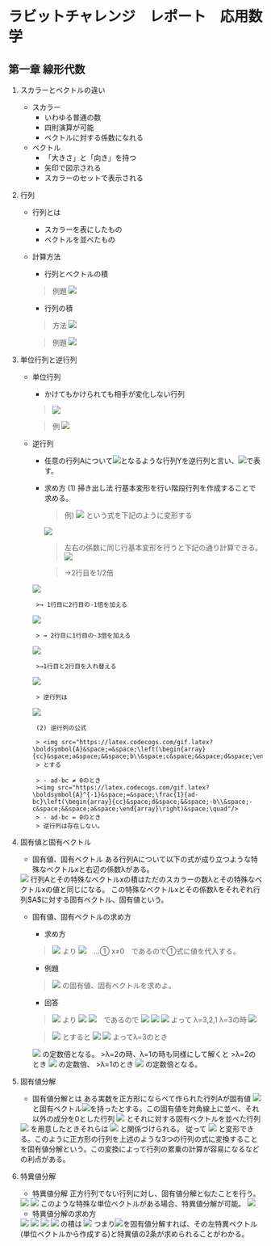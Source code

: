 # ラビットチャレンジ　レポート　応用数学

## 第一章 線形代数

1. スカラーとベクトルの違い
   - スカラー
      - いわゆる普通の数
      - 四則演算が可能
      - ベクトルに対する係数になれる
   - ベクトル
     - 「大きさ」と「向き」を持つ
     - 矢印で図示される
     - スカラーのセットで表示される

2. 行列

   - 行列とは

     - スカラーを表にしたもの
     - ベクトルを並べたもの

   - 計算方法
     - 行列とベクトルの積

      > 例題
      > <img src="https://latex.codecogs.com/gif.latex?\left(\begin{array}{cc}&space;6&space;&&space;4&space;\\&space;3&space;&&space;5&space;\end{array}\right)&space;\quad&space;\left(\begin{array}{c}&space;1&space;\\&space;2&space;\\&space;\end{array}\right)&space;\quad&space;=\left(\begin{array}{c}&space;14&space;\\&space;13&space;\end{array}\right)&space;\quad" />
      - 行列の積
      > 方法
      > <img src="https://latex.codecogs.com/gif.latex?\left(\begin{array}{ccc}&space;a_{11}&space;&&space;a_{12}&space;&&space;a_{13}&space;\\&space;a_{21}&space;&&space;a_{22}&space;&&space;a_{23}&space;\\&space;a_{31}&space;&&space;a_{32}&space;&&space;a_{33}&space;\end{array}\right)&space;\quad&space;\left(\begin{array}{ccc}&space;b_{11}&space;&&space;b_{12}&space;&&space;b_{13}&space;\\&space;b_{21}&space;&&space;b_{22}&space;&&space;b_{23}&space;\\&space;b_{31}&space;&&space;b_{32}&space;&&space;b_{33}&space;\end{array}\right)&space;\quad&space;=\left(\begin{array}{ccc}&space;a_{11}b_{11}&space;&plus;&space;a_{12}b_{21}&space;&plus;a_{13}b_{31}&space;&&space;a_{11}b_{12}&space;&plus;&space;a_{12}b_{22}&space;&plus;a_{13}b_{32}&space;&&space;a_{11}b_{13}&space;&plus;&space;a_{12}b_{23}&space;&plus;a_{13}b_{33}&space;\\&space;a_{21}b_{11}&space;&plus;&space;a_{22}b_{21}&space;&plus;a_{23}b_{31}&space;&&space;a_{21}b_{12}&space;&plus;&space;a_{22}b_{22}&space;&plus;a_{23}b_{32}&space;&&space;a_{21}b_{13}&space;&plus;&space;a_{22}b_{23}&space;&plus;a_{23}b_{33}&space;\\&space;a_{31}b_{11}&space;&plus;&space;a_{32}b_{21}&space;&plus;a_{33}b_{31}&space;&&space;a_{31}b_{12}&space;&plus;&space;a_{32}b_{22}&space;&plus;a_{33}b_{32}&space;&&space;a_{31}b_{13}&space;&plus;&space;a_{32}b_{23}&space;&plus;a_{33}b_{33}&space;\end{array}\right)&space;\quad" />

      > 例題
      ><img src="https://latex.codecogs.com/gif.latex?\left(\begin{array}{cc}&space;2&space;&&space;1&space;\\&space;4&space;&&space;1&space;\end{array}\right)&space;\quad&space;\left(\begin{array}{cc}&space;1&space;&&space;3&space;\\&space;3&space;&&space;1&space;\end{array}\right)&space;\quad&space;=\left(\begin{array}{cc}&space;2*1&plus;1*3&space;&&space;2*3&space;&plus;&space;1*1&space;\\&space;4*1&space;&plus;&space;1*3&space;&&space;4*3&space;&plus;&space;1*1&space;\end{array}\right)&space;\quad&space;=\left(\begin{array}{cc}&space;5&space;&&space;7&space;\\&space;7&space;&&space;13&space;\end&space;{array}&space;\right)&space;\quad" />


3. 単位行列と逆行列
     - 単位行列

       - かけてもかけられても相手が変化しない行列
        > <img src="https://latex.codecogs.com/gif.latex?\boldsymbol{I}&space;=&space;\left(\begin{array}{ccc}&space;1&space;&&space;&&space;\\&space;&&space;1&space;&&space;\\&space;&&space;&&space;...&space;\end{array}\right)&space;\quad" /> 
        
        > 例
        ><img src="https://latex.codecogs.com/gif.latex?\left(\begin{array}{cc}&space;1&space;&&space;0&space;\\&space;0&space;&&space;1&space;\end{array}\right)&space;\quad&space;\left(\begin{array}{cc}&space;2&space;&&space;3&space;\\&space;1&space;&&space;9&space;\end{array}\right)&space;\quad&space;=&space;\left(\begin{array}{cc}&space;2&space;&&space;3&space;\\&space;1&space;&&space;9&space;\end{array}\right)&space;\quad"/>

     - 逆行列
       - 任意の行列Aについて<img src="https://latex.codecogs.com/gif.latex?AY=YA=I"/>となるような行列Yを逆行列と言い、<img src="https://latex.codecogs.com/gif.latex?A^{-1}"/>で表す。
       - 求め方
(1) 掃き出し法
           行基本変形を行い階段行列を作成することで求める。
           > 例)
           ><img src="https://latex.codecogs.com/gif.latex?\left(\begin{array}{cc}&space;1&space;&&space;4&space;\\&space;2&space;&&space;6&space;\end{array}\right)&space;\quad&space;\left(\begin{array}{cc}&space;x_{1}&space;\\&space;x_{2}&space;\end{array}\right)&space;\quad&space;=&space;\left(\begin{array}{cc}&space;7&space;\\&space;10&space;\end{array}\right)&space;\quad"/>
            >という式を下記のように変形する
            <img src="https://latex.codecogs.com/gif.latex?\left(\begin{array}{cc}&space;1&space;&&space;4&space;\\&space;2&space;&&space;6&space;\end{array}\right)&space;\quad&space;\left(\begin{array}{cc}&space;x_{1}&space;\\&space;x_{2}&space;\end{array}\right)&space;\quad&space;=&space;\left(\begin{array}{cc}&space;1&space;&&space;0&space;\\&space;0&space;&&space;1&space;\end{array}\right)&space;\quad&space;\left(\begin{array}{cc}&space;7&space;\\&space;10&space;\end{array}\right)&space;\quad"/>
            
            > 左右の係数に同じ行基本変形を行うと下記の通り計算できる。
            ><img src="https://latex.codecogs.com/gif.latex?\left(\begin{array}{cc|cc}&space;1&space;&&space;4&space;&&space;1&space;&&space;0&space;\\&space;2&space;&&space;6&space;&&space;0&space;&&space;1&space;\end{array}\right)&space;\quad"/>

            >→2行目を1/2倍
        <img src="https://latex.codecogs.com/gif.latex?\left(\begin{array}{cc|cc}&space;1&space;&&space;4&space;&&space;1&space;&&space;0&space;\\1&space;&&space;3&space;&&space;0&space;&&space;1/2&space;\end{array}\right)&space;\quad"/>
        
            >→ 1行目に2行目の-1倍を加える
        <img src="https://latex.codecogs.com/gif.latex?\left(\begin{array}{cc|cc}&space;0&space;&&space;1&space;&&space;1&space;&&space;-1/2&space;\\&space;1&space;&&space;3&space;&&space;0&space;&&space;1/2&space;\end{array}\right)&space;\quad"/>
        
            > → 2行目に1行目の-3倍を加える
        <img src="https://latex.codecogs.com/gif.latex?\left(\begin{array}{cc|cc}&space;0&space;&&space;1&space;&1&space;&&space;-1/2&space;\\&space;1&space;&&space;0&space;&&space;-3&space;&&space;2&space;\end{array}\right)&space;\quad"/>
       
            >→1行目と2行目を入れ替える
        <img src="https://latex.codecogs.com/gif.latex?\left(\begin{array}{cc|cc}&space;1&space;&&space;0&space;&-3&space;&&space;2&space;\\&space;0&space;&&space;1&&space;-1/2&space;&&space;1&space;\end{array}\right)&space;\quad"/>
        
            > 逆行列は
        <img src="https://latex.codecogs.com/gif.latex?\left(\begin{array}{cc}&space;-3&space;&&space;2&space;\\&space;-1/2&space;&&space;1&space;\end{array}\right)&space;\quad"/>

            (2) 逆行列の公式

            > <img src="https://latex.codecogs.com/gif.latex?\boldsymbol{A}&space;=&space;\left(\begin{array}{cc}&space;a&space;&&space;b\\&space;c&space;&&space;d&space;\end{array}\right)&space;\quad"/>
            > とする

            > - ad-bc ≠ 0のとき
            ><img src="https://latex.codecogs.com/gif.latex?\boldsymbol{A}^{-1}&space;=&space;\frac{1}{ad-bc}\left(\begin{array}{cc}&space;d&space;&&space;-b\\&space;-c&space;&&space;a&space;\end{array}\right)&space;\quad"/>
            > - ad-bc = 0のとき
            > 逆行列は存在しない。

4. 固有値と固有ベクトル

   - 固有値、固有ベクトル
    ある行列Aについて以下の式が成り立つような特殊なベクトルxと右辺の係数λがある。
    <img src="https://latex.codecogs.com/gif.latex?Ax=\lambda&space;x"/>
    行列Aとその特殊なベクトルxの積はただのスカラーの数λとその特殊なベクトルxの値と同じになる。
    この特殊なベクトルxとその係数λをそれぞれ行列$A$に対する固有ベクトル、固有値という。
  
   - 固有値、固有ベクトルの求め方
     - 求め方
     >  <img src="https://latex.codecogs.com/gif.latex?Ax=\lambda&space;x"/> より
     > <img src="https://latex.codecogs.com/gif.latex?(A-\lambda&space;I)x=0"/>　…①
     > x≠0　であるので①式に値を代入する。
     - 例題
     ><img src="https://latex.codecogs.com/gif.latex?\left(\begin{array}{ccc}&space;3&space;&&space;2&space;&&space;0&space;\\&space;0&space;&&space;2&space;&&space;0&space;\\&space;0&space;&&space;0&space;&&space;1&space;\end{array}\right)&space;\quad"/> 
     > の固有値、固有ベクトルを求めよ。
     - 回答
     > <img src="https://latex.codecogs.com/gif.latex?Ax=\lambda&space;x"/> より
     > <img src="https://latex.codecogs.com/gif.latex?(A-\lambda&space;I)x=0"/>
     > <img src="https://latex.codecogs.com/gif.latex?x\neq&space;0"/>　であるので
     ><img src="https://latex.codecogs.com/gif.latex?|A-\lambda&space;I|=0"/>
     ><img src="https://latex.codecogs.com/gif.latex?\left|\begin{array}{ccc}&space;3-&space;\lambda&space;\&space;&&space;2&space;&&space;0&space;\\&space;0&space;&&space;2-\lambda&space;&&space;0&space;\\&space;0&space;&&space;0&space;&&space;1-\lambda&space;\end{array}\right|&space;=&space;0\quad"/>
     ><img src="https://latex.codecogs.com/gif.latex?(3-\lambda&space;)(2-\lambda&space;)(1-\lambda&space;)=0"/> よって
     >λ=3,2,1 
     >λ=3の時
     ><img src="https://latex.codecogs.com/gif.latex?\left(\begin{array}{ccc}&space;3&space;&&space;2&space;&&space;0&space;\\&space;0&space;&&space;2&space;&&space;0&space;\\&space;0&space;&&space;0&space;&&space;1&space;\end{array}\right)\quad&space;\left(\begin{array}{cc}&space;x_{1}&space;\\&space;x_{2}&space;\\&space;x_{3}&space;\end{array}\right)&space;\quad&space;=&space;3&space;\left(\begin{array}{cc}&space;x_{1}&space;\\&space;x_{2}&space;\\&space;x_{3}&space;\end{array}\right)&space;\quad"/>
     
     ><img src="https://latex.codecogs.com/gif.latex?x_{1}&space;=&space;t"/> とすると
     ><img src="https://latex.codecogs.com/gif.latex?x_{2}&space;=&space;0">
     ><img src="https://latex.codecogs.com/gif.latex?x_{3}&space;=&space;0">
     >よってλ=3のとき
     <img src="https://latex.codecogs.com/gif.latex?x=\left(\begin{array}{cc}&space;1&space;\\&space;0&space;\\&space;0&space;\end{array}\right)&space;\quad"/>
        の定数倍となる。
     >λ=2の時、λ=1の時も同様にして解くと
     >λ=2のとき
     <img src="https://latex.codecogs.com/gif.latex?x=\left(\begin{array}{cc}&space;2&space;\\&space;-1&space;\\&space;0&space;\end{array}\right)&space;\quad"/>
        の定数倍、
     >λ=1のとき
     <img src="https://latex.codecogs.com/gif.latex?x=\left(\begin{array}{cc}&space;0&space;\\&space;0&space;\\&space;1&space;\end{array}\right)&space;\quad"/>
        の定数倍となる。

5. 固有値分解

   - 固有値分解とは
     ある実数を正方形にならべて作られた行列Aが固有値 <img src="https://latex.codecogs.com/gif.latex?\lambda&space;_{1},&space;\lambda&space;_{2},&space;..."/>と固有ベクトル<img src="https://latex.codecogs.com/gif.latex?v&space;_{1},&space;v&space;_{2},&space;..."/>を持ったとする。この固有値を対角線上に並べ、それ以外の成分を0とした行列
     <img src="https://latex.codecogs.com/gif.latex?\Lambda &space;=&space;\left(\begin{array}{ccc}&space;\lambda&space;_{1}&space;&&space;&&space;\\&space;&&space;\lambda&space;_{2}&space;&&space;\\&space;&&space;&&space;...&space;\end{array}\right)&space;\quad"/>
    とそれに対する固有ベクトルを並べた行列
    <img src="https://latex.codecogs.com/gif.latex?V&space;=&space;\left(\begin{array}{ccc}&space;v_{1}&space;&&space;v_{2}&space;&&space;...&space;\end{array}\right)&space;\quad"/>
    を用意したときそれらは
    <img src="https://latex.codecogs.com/gif.latex?AV&space;=&space;V\Lambda"/>
    と関係づけられる。
    従って
    <img src="https://latex.codecogs.com/gif.latex?A&space;=&space;V\Lambda&space;V^{-1}"/>
    と変形できる。このように正方形の行列を上述のような3つの行列の式に変換することを固有値分解という。この変換によって行列の累乗の計算が容易になるなどの利点がある。

6. 特異値分解

   - 特異値分解
    正方行列でない行列に対し、固有値分解と似たことを行う。
   <img src="https://latex.codecogs.com/gif.latex?Mv&space;=&space;\sigma&space;u"/>
    <img src="https://latex.codecogs.com/gif.latex?M^{T}u&space;=&space;\sigma&space;v"/>
    このような特殊な単位ベクトルがある場合、特異値分解が可能。
    <img src="https://latex.codecogs.com/gif.latex?M&space;=&space;USV^{-1}"/>

   - 特異値分解の求め方
    <img src="https://latex.codecogs.com/gif.latex?MV&space;=&space;US"/>
    <img src="https://latex.codecogs.com/gif.latex?M^{T}U&space;=&space;VS^{T}"/>
    <img src="https://latex.codecogs.com/gif.latex?M&space;=&space;USV^{-1}"/>
    <img src="https://latex.codecogs.com/gif.latex?M^{T}&space;=&space;VS^{T}U^{-1}"/>
    の積は
    <img src="https://latex.codecogs.com/gif.latex?MM^{T}&space;=&space;USV^{-1}VS^{T}U^{-1}&space;=&space;USS^{T}U^{-1}"/>
    つまり<img src = "https://latex.codecogs.com/gif.latex?MM^{T}"/>を固有値分解すれば、その左特異ベクトル(単位ベクトルから作成する)と特異値の2条が求められることがわかる。
